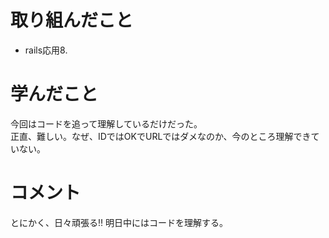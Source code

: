 # 取り組んだこと
- rails応用8. 

# 学んだこと
今回はコードを追って理解しているだけだった。  
正直、難しい。なぜ、IDではOKでURLではダメなのか、今のところ理解できていない。

# コメント
とにかく、日々頑張る‼️
明日中にはコードを理解する。